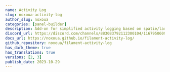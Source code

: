 ```yaml
---
name: Activity Log
slug: noxoua-activity-log
author_slug: noxoua
categories: [panel-builder]
description: Add-on for simplified activity logging based on spatie/laravel-activitylog package.
discord_url: https://discord.com/channels/883083792112300104/1167950609970888774
docs_url: https://noxoua.github.io/filament-activity-log/
github_repository: noxoua/filament-activity-log
has_dark_theme: true
has_translations: true
versions: [2, 3]
publish_date: 2023-10-29
---
```

